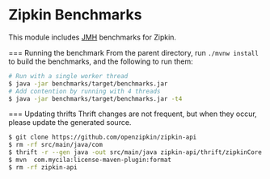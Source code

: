 Zipkin Benchmarks
===================

This module includes [JMH](http://openjdk.java.net/projects/code-tools/jmh/) benchmarks for Zipkin.

=== Running the benchmark
From the parent directory, run `./mvnw install` to build the benchmarks, and the following to run them:

```bash
# Run with a single worker thread
$ java -jar benchmarks/target/benchmarks.jar
# Add contention by running with 4 threads
$ java -jar benchmarks/target/benchmarks.jar -t4
```

=== Updating thrifts
Thrift changes are not frequent, but when they occur, please update the generated source.

```bash
$ git clone https://github.com/openzipkin/zipkin-api
$ rm -rf src/main/java/com
$ thrift -r --gen java -out src/main/java zipkin-api/thrift/zipkinCore.thrift
$ mvn  com.mycila:license-maven-plugin:format
$ rm -rf zipkin-api
```
